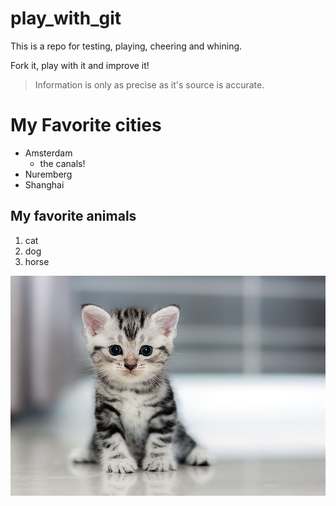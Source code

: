 # play_with_git

This is a repo for testing, playing, cheering and whining.

Fork it, play with it and improve it!

>Information is only as precise as
it's source is accurate.

# My Favorite cities

* Amsterdam
    * the canals!
* Nuremberg
* Shanghai

## My favorite animals

1. cat
2. dog
3. horse

![cat](cat.jpg)
